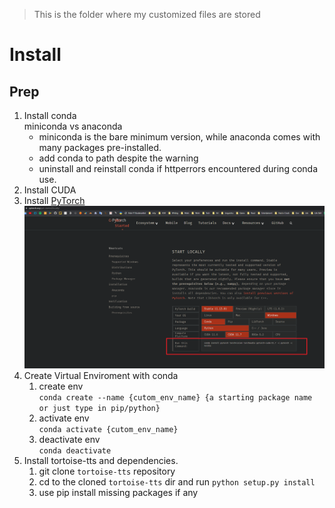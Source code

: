 > This is the folder where my customized files are stored

# Install

## Prep

1. Install conda<br>
    miniconda vs anaconda<br>
    - miniconda is the bare minimum version, while anaconda comes with many packages pre-installed.
    - add conda to path despite the warning
    - uninstall and reinstall conda if httperrors encountered during conda use.
2. Install CUDA
3. Install [PyTorch](https://pytorch.org/get-started/locally/)
   ![pytorch_install](pics/pytorch_install.png)
4. Create Virtual Enviroment with conda<br>
    1. create env<br>
        `conda create --name {cutom_env_name} {a starting package name or just type in pip/python}`
    2. activate env<br>
        `conda activate {cutom_env_name}`
    3. deactivate env<br>
        `conda deactivate`
5. Install tortoise-tts and dependencies.<br>
    1. git clone `tortoise-tts` repository
    2. cd to the cloned `tortoise-tts` dir and run `python setup.py install`
    3. use pip install missing packages if any
